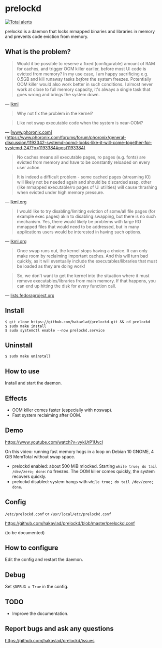 # prelockd

[![Total alerts](https://img.shields.io/lgtm/alerts/g/hakavlad/prelockd.svg?logo=lgtm&logoWidth=18)](https://lgtm.com/projects/g/hakavlad/prelockd/alerts/)

prelockd is a daemon that locks mmapped binaries and libraries in memory and prevents code eviction from memory.

## What is the problem?

> Would it be possible to reserve a fixed (configurable) amount of RAM for caches, and trigger OOM killer earlier, before most UI code is evicted from memory? In my use case, I am happy sacrificing e.g. 0.5GB and kill runaway tasks _before_ the system freezes. Potentially OOM killer would also work better in such conditions. I almost never work at close to full memory capacity, it's always a single task that goes wrong and brings the system down.

— [lkml](https://lkml.org/lkml/2019/8/8/639)

> Why not fix the problem in the kernel?

> Like not swap executable code when the system is near-OOM?

— [www.phoronix.com](https://www.phoronix.com/forums/forum/phoronix/general-discussion/1193342-systemd-oomd-looks-like-it-will-come-together-for-systemd-247?p=1193384#post1193384)


> No caches means all executable pages, ro pages (e.g. fonts) are evicted
> from memory and have to be constantly reloaded on every user action.

> It is indeed a difficult problem - some
> cached pages (streaming IO) will likely not be needed again and should
> be discarded asap, other (like mmapped executable/ro pages of UI
> utilities) will cause thrashing when evicted under high memory pressure.

— [lkml.org](https://lkml.org/lkml/2019/8/9/294)

> I would like to try disabling/limiting eviction of some/all
> file pages (for example exec pages) akin to disabling swapping, but
> there is no such mechanism. Yes, there would likely be problems with
> large RO mmapped files that would need to be addressed, but in many
> applications users would be interested in having such options.

— [lkml.org](https://lkml.org/lkml/2019/8/10/161)

> Once swap runs out, the kernel stops having a choice. It can only make room by reclaiming important caches. And this will turn bad quickly, as it will eventually include the executables/libraries that must be loaded as they are doing work!

> So, we don't want to get the kernel into the situation where it must remove executables/libraries from main memory. If that happens, you can end up hitting the disk for *every* function call.

— [lists.fedoraproject.org](https://lists.fedoraproject.org/archives/list/devel@lists.fedoraproject.org/message/5V2BBYBQ6AWAL7LXYLYV6XBZYGPDS5RV/)

## Install

```
$ git clone https://github.com/hakavlad/prelockd.git && cd prelockd
$ sudo make install
$ sudo systemctl enable --now prelockd.service
```

## Uninstall

```
$ sudo make uninstall
```

## How to use

Install and start the daemon.

## Effects
- OOM killer comes faster (especially with noswap).
- Fast system reclaiming after OOM.

## Demo

https://www.youtube.com/watch?v=vykUrP1UvcI

On this video: running fast memory hogs in a loop on Debian 10 GNOME, 4 GiB MemTotal without swap space.
- prelockd enabled: about 500 MiB mlocked. Starting `while true; do tail /dev/zero; done`: no freezes. The OOM killer comes quickly, the system recovers quickly.
- prelockd disabled: system hangs with `while true; do tail /dev/zero; done`.

## Config

`/etc/prelockd.conf` or `/usr/local/etc/prelockd.conf`

https://github.com/hakavlad/prelockd/blob/master/prelockd.conf

(to be documented)

## How to configure

Edit the config and restart the daemon.

## Debug

Set `$DEBUG = True` in the config.

## TODO

- Improve the documentation.

## Report bugs and ask any questions

https://github.com/hakavlad/prelockd/issues


